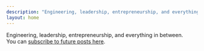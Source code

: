 ```yaml
---
description: "Engineering, leadership, entrepreneurship, and everything in between."
layout: home
---
```


Engineering, leadership, entrepreneurship, and everything in between.  
You can [subscribe to future posts here](/about).
